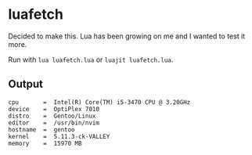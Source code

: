 # luafetch

Decided to make this. Lua has been growing on me and I wanted to test it more.

Run with `lua luafetch.lua` or `luajit luafetch.lua`.

## Output

```
cpu       =  Intel(R) Core(TM) i5-3470 CPU @ 3.20GHz
device    =  OptiPlex 7010
distro    =  Gentoo/Linux
editor    =  /usr/bin/nvim
hostname  =  gentoo
kernel    =  5.11.3-ck-VALLEY
memory    =  15970 MB
```
